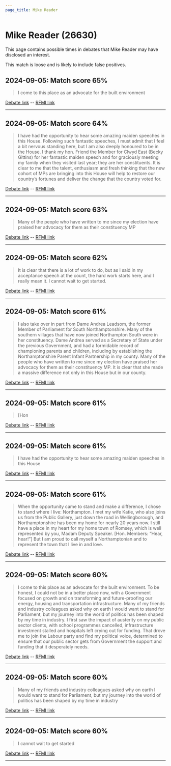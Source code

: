 ```yaml
---
page_title: Mike Reader
---
```


# Mike Reader  (26630)

This page contains possible times in debates that Mike Reader may have disclosed an interest.

This match is loose and is likely to include false positives. 



## 2024-09-05: Match score 65%

>I come to this place as an advocate for the built environment

[Debate link](https://www.theyworkforyou.com/debates/?id=2024-09-05b.474.2)  --  [RFMI link](https://www.theyworkforyou.com/mp/26630/register)


---



## 2024-09-05: Match score 64%

>I have had the opportunity to hear some amazing maiden speeches in this House. Following such fantastic speeches, I must admit that I feel a bit nervous standing here, but I am also deeply honoured to be in the House. I thank my hon. Friend the Member for Clwyd East (Becky Gittins) for her fantastic maiden speech and for graciously meeting my family when they visited last year; they are her constituents. It is clear to me that the talent, enthusiasm and fresh thinking that the new cohort of MPs are bringing into this House will help to restore our country’s fortunes and deliver the change that the country voted for.

[Debate link](https://www.theyworkforyou.com/debates/?id=2024-09-05b.474.2)  --  [RFMI link](https://www.theyworkforyou.com/mp/26630/register)


---



## 2024-09-05: Match score 63%

>Many of the people who have written to me since my election have praised her advocacy for them as their constituency MP

[Debate link](https://www.theyworkforyou.com/debates/?id=2024-09-05b.474.2)  --  [RFMI link](https://www.theyworkforyou.com/mp/26630/register)


---



## 2024-09-05: Match score 62%

>It is clear that there is a lot of work to do, but as I said in my acceptance speech at the count, the hard work starts here, and I really mean it. I cannot wait to get started.

[Debate link](https://www.theyworkforyou.com/debates/?id=2024-09-05b.474.2)  --  [RFMI link](https://www.theyworkforyou.com/mp/26630/register)


---



## 2024-09-05: Match score 61%

>I also take over in part from Dame Andrea Leadsom, the former Member of Parliament for South Northamptonshire. Many of the southern villages that have now joined Northampton South were in her constituency. Dame Andrea served as a Secretary of State under the previous Government, and had a formidable record of championing parents and children, including by establishing the Northamptonshire Parent Infant Partnership in my county. Many of the people who have written to me since my election have praised her advocacy for them as their constituency MP. It is clear that she made a massive difference not only in this House but in our county.

[Debate link](https://www.theyworkforyou.com/debates/?id=2024-09-05b.474.2)  --  [RFMI link](https://www.theyworkforyou.com/mp/26630/register)


---



## 2024-09-05: Match score 61%

>[Hon

[Debate link](https://www.theyworkforyou.com/debates/?id=2024-09-05b.474.2)  --  [RFMI link](https://www.theyworkforyou.com/mp/26630/register)


---



## 2024-09-05: Match score 61%

>I have had the opportunity to hear some amazing maiden speeches in this House

[Debate link](https://www.theyworkforyou.com/debates/?id=2024-09-05b.474.2)  --  [RFMI link](https://www.theyworkforyou.com/mp/26630/register)


---



## 2024-09-05: Match score 61%

>When the opportunity came to stand and make a difference, I chose to stand where I live: Northampton. I met my wife Katie, who also joins us from the Public Gallery, just down the road in Wellingborough, and Northamptonshire has been my home for nearly 20 years now. I still have a place in my heart for my home town of Romsey, which is well represented by you, Madam Deputy Speaker. [Hon. Members: “Hear, hear!”] But I am proud to call myself a Northamptonian and to represent the town that I live in and love.

[Debate link](https://www.theyworkforyou.com/debates/?id=2024-09-05b.474.2)  --  [RFMI link](https://www.theyworkforyou.com/mp/26630/register)


---



## 2024-09-05: Match score 60%

>I come to this place as an advocate for the built environment. To be honest, I could not be in a better place now, with a Government focused on growth and on transforming and future-proofing our energy, housing and transportation infrastructure. Many of my friends and industry colleagues asked why on earth I would want to stand for Parliament, but my journey into the world of politics has been shaped by my time in industry. I first saw the impact of austerity on my public sector clients, with school programmes cancelled, infrastructure investment stalled and hospitals left crying out for funding. That drove me to join the Labour party and find my political voice, determined to ensure that our public sector gets from Government the support and funding that it desperately needs.

[Debate link](https://www.theyworkforyou.com/debates/?id=2024-09-05b.474.2)  --  [RFMI link](https://www.theyworkforyou.com/mp/26630/register)


---



## 2024-09-05: Match score 60%

>Many of my friends and industry colleagues asked why on earth I would want to stand for Parliament, but my journey into the world of politics has been shaped by my time in industry

[Debate link](https://www.theyworkforyou.com/debates/?id=2024-09-05b.474.2)  --  [RFMI link](https://www.theyworkforyou.com/mp/26630/register)


---



## 2024-09-05: Match score 60%

>I cannot wait to get started

[Debate link](https://www.theyworkforyou.com/debates/?id=2024-09-05b.474.2)  --  [RFMI link](https://www.theyworkforyou.com/mp/26630/register)


---

